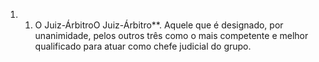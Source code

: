 ﻿1. 1. O Juiz-ÁrbitroO Juiz-Árbitro**. Aquele que é designado, por unanimidade, pelos outros três como o mais competente e melhor qualificado para atuar como chefe judicial do grupo.